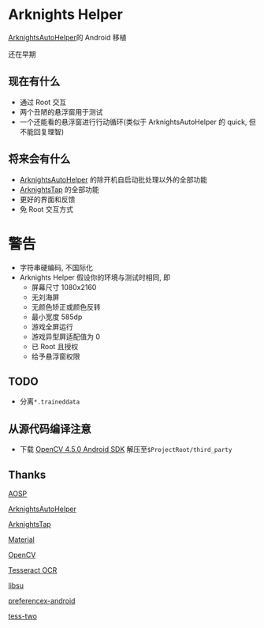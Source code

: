 # Arknights Helper
[ArknightsAutoHelper](https://github.com/ninthDevilHAUNSTER/ArknightsAutoHelper)的 Android 移植

还在早期

## 现在有什么
- 通过 Root 交互
- 两个丑陋的悬浮窗用于测试
- 一个还能看的悬浮窗进行行动循环(类似于 ArknightsAutoHelper 的 quick, 但不能回复理智)

## 将来会有什么
- [ArknightsAutoHelper](https://github.com/ninthDevilHAUNSTER/ArknightsAutoHelper) 的除开机自启动批处理以外的全部功能
- [ArknightsTap](https://github.com/IcebemAst/ArknightsTap) 的全部功能
- 更好的界面和反馈
- 免 Root 交互方式

# 警告
- 字符串硬编码, 不国际化
- Arknights Helper 假设你的环境与测试时相同, 即
  - 屏幕尺寸 1080x2160
  - 无刘海屏
  - 无颜色矫正或颜色反转
  - 最小宽度 585dp
  - 游戏全屏运行
  - 游戏异型屏适配值为 0
  - 已 Root 且授权
  - 给予悬浮窗权限

## TODO
- 分离`*.traineddata`

## 从源代码编译注意
- 下载 [OpenCV 4.5.0 Android SDK](https://sourceforge.net/projects/opencvlibrary/files/4.5.0/opencv-4.5.0-android-sdk.zip/download) 解压至`$ProjectRoot/third_party`

## Thanks

[AOSP](https://source.android.com)

[ArknightsAutoHelper](https://github.com/ninthDevilHAUNSTER/ArknightsAutoHelper)

[ArknightsTap](https://github.com/IcebemAst/ArknightsTap)

[Material](https://material.io)

[OpenCV](https://opencv.org/)

[Tesseract OCR](https://tesseract-ocr.github.io/)

[libsu](https://github.com/topjohnwu/libsu)

[preferencex-android](https://github.com/takisoft/preferencex-android)

[tess-two](https://github.com/alexcohn/tess-two)